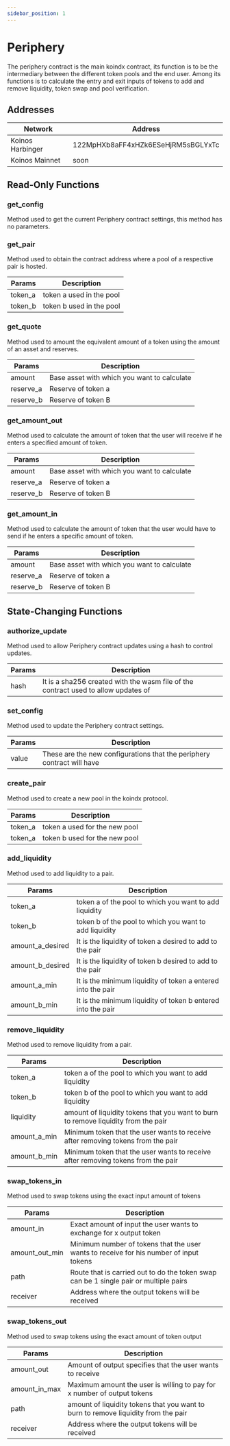 ```yaml
---
sidebar_position: 1
---
```


# Periphery

The periphery contract is the main koindx contract, its function is to be the intermediary between the different token pools and the end user. Among its functions is to calculate the entry and exit inputs of tokens to add and remove liquidity, token swap and pool verification.

## Addresses

| Network           | Address                            |
|-------------------|------------------------------------|
| Koinos Harbinger  | 122MpHXb8aFF4xHZk6ESeHjRM5sBGLYxTc |
| Koinos Mainnet    | soon                               |

## Read-Only Functions

### get_config

Method used to get the current Periphery contract settings, this method has no parameters.

### get_pair

Method used to obtain the contract address where a pool of a respective pair is hosted.

| Params     | Description                |
|------------|----------------------------|
| token_a    | token a used in the pool   |
| token_b    | token b used in the pool   |

### get_quote

Method used to amount the equivalent amount of a token using the amount of an asset and reserves.

| Params       | Description                                 |
|--------------|---------------------------------------------|
| amount       | Base asset with which you want to calculate |
| reserve_a    | Reserve of token a                          |
| reserve_b    | Reserve of token B                          |

### get_amount_out

Method used to calculate the amount of token that the user will receive if he enters a specified amount of token.

| Params       | Description                                 |
|--------------|---------------------------------------------|
| amount       | Base asset with which you want to calculate |
| reserve_a    | Reserve of token a                          |
| reserve_b    | Reserve of token B                          |

### get_amount_in

Method used to calculate the amount of token that the user would have to send if he enters a specific amount of token.

| Params       | Description                                 |
|--------------|---------------------------------------------|
| amount       | Base asset with which you want to calculate |
| reserve_a    | Reserve of token a                          |
| reserve_b    | Reserve of token B                          |


## State-Changing Functions

### authorize_update

Method used to allow Periphery contract updates using a hash to control updates.

| Params       | Description                                                                        |
|--------------|------------------------------------------------------------------------------------|
| hash         | It is a sha256 created with the wasm file of the contract used to allow updates of |


### set_config

Method used to update the Periphery contract settings.

| Params       | Description                                                            |
|--------------|------------------------------------------------------------------------|
| value        | These are the new configurations that the periphery contract will have |

### create_pair

Method used to create a new pool in the koindx protocol.

| Params       | Description                   |
|--------------|-------------------------------|
| token_a      | token a used for the new pool |
| token_a      | token b used for the new pool |

### add_liquidity

Method used to add liquidity to a pair.

| Params            | Description                                                  |
|-------------------|--------------------------------------------------------------|
| token_a           | token a of the pool to which you want to add liquidity    |
| token_b           | token b of the pool to which you want to add liquidity    |
| amount_a_desired  | It is the liquidity of token a desired to add to the pair    |
| amount_b_desired  | It is the liquidity of token b desired to add to the pair    |
| amount_a_min      | It is the minimum liquidity of token a entered into the pair |
| amount_b_min      | It is the minimum liquidity of token b entered into the pair |

### remove_liquidity

Method used to remove liquidity from a pair.

| Params            | Description                                                                        |
|-------------------|------------------------------------------------------------------------------------|
| token_a           | token a of the pool to which you want to add liquidity                          |
| token_b           | token b of the pool to which you want to add liquidity                          |
| liquidity         | amount of liquidity tokens that you want to burn to remove liquidity from the pair |
| amount_a_min      | Minimum token that the user wants to receive after removing tokens from the pair   |
| amount_b_min      | Minimum token that the user wants to receive after removing tokens from the pair   |

### swap_tokens_in

Method used to swap tokens using the exact input amount of tokens

| Params            | Description                                                                            |
|-------------------|----------------------------------------------------------------------------------------|
| amount_in         | Exact amount of input the user wants to exchange for x output token                    |
| amount_out_min    | Minimum number of tokens that the user wants to receive for his number of input tokens |
| path              | Route that is carried out to do the token swap can be 1 single pair or multiple pairs  |
| receiver          | Address where the output tokens will be received                                       |


### swap_tokens_out

Method used to swap tokens using the exact amount of token output

| Params            | Description                                                                        |
|-------------------|------------------------------------------------------------------------------------|
| amount_out        | Amount of output specifies that the user wants to receive                          |
| amount_in_max     | Maximum amount the user is willing to pay for x number of output tokens            |
| path              | amount of liquidity tokens that you want to burn to remove liquidity from the pair |
| receiver          | Address where the output tokens will be received                                   |


